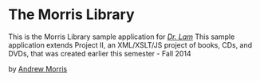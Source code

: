 # The Morris Library

This is the Morris Library sample application for [*Dr. Lam*](http://christopherylam.com) This sample application extends Project II, an XML/XSLT/JS project of books, CDs, and DVDs, that was created earlier this semester - Fall 2014

by [Andrew Morris](http://expataussie.wordpress.com)
